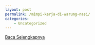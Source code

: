 ```yaml
---
layout: post
permalink: /mimpi-kerja-di-warung-nasi/
categories:
    - Uncategorized
---
```


[Baca Selengkapnya](/05)